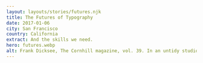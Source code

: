 ```yaml
---
layout: layouts/stories/futures.njk
title: The Futures of Typography
date: 2017-01-06
city: San Francisco
country: California
extract: And the skills we need.
hero: futures.webp
alt: Frank Dicksee, The Cornhill magazine, vol. 39. In an untidy studio, a woman holds a print and shows it to the man standing behind her.
---
```

